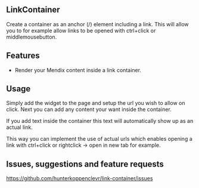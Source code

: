 ## LinkContainer
Create a container as an anchor (/<a>) element including a link. This will allow you to for example allow links to be opened with ctrl+click or middlemousebutton.

## Features
- Render your Mendix content inside a link container.

## Usage
Simply add the widget to the page and setup the url you wish to allow on click. Next you can add any content your want inside the container.

If you add text inside the container this text will automatically show up as an actual link.

This way you can implement the use of actual urls which enables opening a link with ctrl+click or rightclick -> open in new tab for example.

## Issues, suggestions and feature requests
https://github.com/hunterkoppenclevr/link-container/issues
